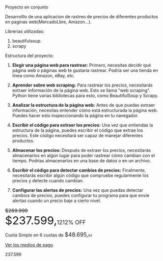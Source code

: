 Proyecto en conjunto

Desarrolllo de una aplicacion de rastreo de precios de diferentes productos en paginas web(MercadoLbre, Amazon...).


Librerias utilizadas:
1. beautifulsoup.
2. scrapy



Estructura del proyecto:

1) **Elegir una página web para rastrear:** Primero, necesitas decidir qué página web o páginas web te gustaría rastrear. Podría ser una tienda en línea como Amazon, eBay, etc.

2) **Aprender sobre web scraping:** Para rastrear los precios, necesitarás extraer información de la página web. Esto se llama “web scraping”. Python tiene varias bibliotecas para esto, como BeautifulSoup y Scrapy.

3) **Analizar la estructura de la página web:** Antes de que puedas extraer información, necesitas entender cómo está estructurada la página web. Puedes hacer esto inspeccionando la página en tu navegador.

4) **Escribir el código para extraer los precios:** Una vez que entiendas la estructura de la página, puedes escribir el código que extrae los precios. Este código necesitará ser capaz de manejar diferentes productos.

5) **Almacenar los precios:** Después de extraer los precios, necesitarás almacenarlos en algún lugar para poder rastrear cómo cambian con el tiempo. Podrías almacenarlos en una base de datos o en un archivo.

6) **Escribir el código para detectar cambios de precios:** Finalmente, necesitarás escribir algún código que compruebe regularmente los precios y detecte cuando cambian.

7) **Configurar las alertas de precios:** Una vez que puedas detectar cambios de precios, puedes configurar tu programa para que envíe alertas cuando un precio baje a cierto nivel.






<div class="ui-pdp-price mt-16 ui-pdp-price--size-large"><div class="ui-pdp-price__main-container"><span data-testid="price-part"><s class="andes-money-amount ui-pdp-price__part ui-pdp-price__original-value andes-money-amount--previous andes-money-amount--cents-superscript andes-money-amount--compact" style="font-size:16px" role="img" aria-label="Antes: 269999 pesos" aria-roledescription="Precio"><span class="andes-money-amount__currency-symbol" aria-hidden="true">$</span><span class="andes-money-amount__fraction" aria-hidden="true">269.999</span></s></span><div class="ui-pdp-price__second-line"><span data-testid="price-part"><span class="andes-money-amount ui-pdp-price__part andes-money-amount--cents-superscript andes-money-amount--compact" style="font-size:36px" itemprop="offers" itemscope="" itemtype="http://schema.org/Offer" role="img" aria-label="237599 pesos con 12 centavos" aria-roledescription="Precio"><meta itemprop="price" content="237599.12"><span class="andes-money-amount__currency-symbol" itemprop="priceCurrency" aria-hidden="true">$</span><span class="andes-money-amount__fraction" aria-hidden="true">237.599</span><span class="andes-visually-hidden" aria-hidden="true">,</span><span class="andes-money-amount__cents andes-money-amount__cents--superscript-36" style="font-size:18px;margin-top:4px" aria-hidden="true">12</span></span></span><span class="ui-pdp-price__second-line__label ui-pdp-color--GREEN ui-pdp-size--MEDIUM"><span class="andes-money-amount__discount" style="font-size:18px">12% OFF</span></span></div><div class="ui-pdp-price__subtitles"><p class="ui-pdp-color--GREEN ui-pdp-size--MEDIUM ui-pdp-family--REGULAR" id="pricing_price_subtitle">Cuota Simple en 6 cuotas de <span data-testid="price-part"><span class="andes-money-amount ui-pdp-price__part andes-money-amount--cents-superscript andes-money-amount--compact" role="img" aria-label="48695 pesos con 94 centavos" aria-roledescription="Precio" style="font-size: 18px;"><span class="andes-money-amount__currency-symbol" aria-hidden="true">$</span><span class="andes-money-amount__fraction" aria-hidden="true">48.695</span><span class="andes-visually-hidden" aria-hidden="true">,</span><span class="andes-money-amount__cents andes-money-amount__cents--superscript-18" aria-hidden="true" style="font-size: 10px; margin-top: 2px;">94</span></span></span></p></div></div><div class="ui-pdp-price__payments-link" role="presentation"><div class="ui-pdp-action-modal"><div><div class="andes-tooltip__trigger"><a data-testid="action-modal-link" class="ui-pdp-action-modal__link" href="https://articulo.mercadolibre.com.ar/noindex/services/MLA928173639/payments?new_version=true&amp;modal=false&amp;newIndex=true%3Fcontrolled%3Dtrue">Ver los medios de pago</a></div></div></div></div></div>





<span class="andes-money-amount__fraction" aria-hidden="true">237.599</span>
